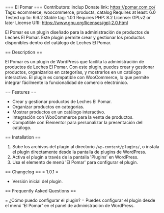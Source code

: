 === El Pomar ===
Contributors: inclup
Donate link: https://pomar.com.co/
Tags: ecommerce, woocommerce, products, catalog
Requires at least: 6.0
Tested up to: 6.6.2
Stable tag: 1.0.1
Requires PHP: 8.2
License: GPLv2 or later
License URI: https://www.gnu.org/licenses/gpl-2.0.html

El Pomar es un plugin diseñado para la administración de productos de Leches El Pomar. Este plugin permite crear y gestionar los productos disponibles dentro del catálogo de Leches El Pomar.

== Description ==

El Pomar es un plugin de WordPress que facilita la administración de productos de Leches El Pomar. Con este plugin, puedes crear y gestionar productos, organizarlos en categorías, y mostrarlos en un catálogo interactivo. El plugin es compatible con WooCommerce, lo que permite integrar fácilmente la funcionalidad de comercio electrónico.

== Features ==

* Crear y gestionar productos de Leches El Pomar.
* Organizar productos en categorías.
* Mostrar productos en un catálogo interactivo.
* Integración con WooCommerce para la venta de productos.
* Compatible con Elementor para personalizar la presentación del catálogo.

== Installation ==

1. Sube los archivos del plugin al directorio `/wp-content/plugins/`, o instala el plugin directamente desde la pantalla de plugins de WordPress.
2. Activa el plugin a través de la pantalla 'Plugins' en WordPress.
3. Usa el elemento de menú 'El Pomar' para configurar el plugin.

== Changelog ==
= 1.0.1 =
* Versión inicial del plugin.

== Frequently Asked Questions ==

= ¿Cómo puedo configurar el plugin? =
Puedes configurar el plugin desde el menú 'El Pomar' en el panel de administración de WordPress.

